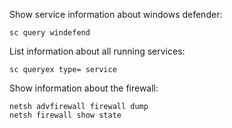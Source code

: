 Show service information about windows defender:
```shell
sc query windefend
```

List information about all running services:
```shell
sc queryex type= service
```

Show information about the firewall:
```shell
netsh advfirewall firewall dump
netsh firewall show state
```

